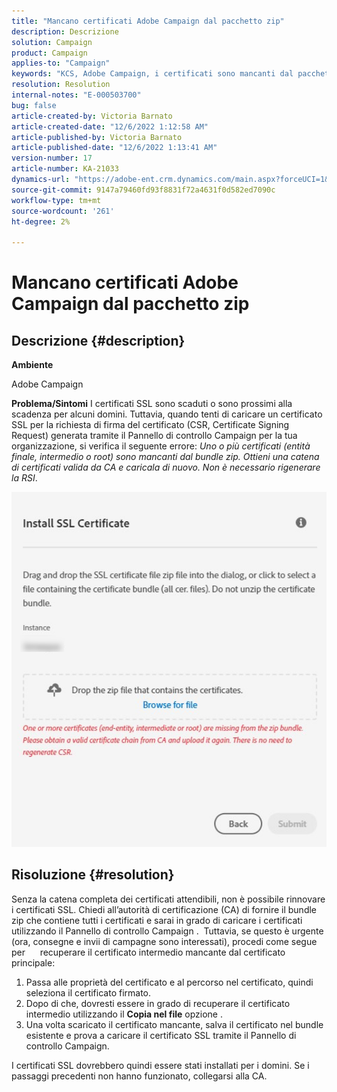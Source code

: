 ```yaml
---
title: "Mancano certificati Adobe Campaign dal pacchetto zip"
description: Descrizione
solution: Campaign
product: Campaign
applies-to: "Campaign"
keywords: "KCS, Adobe Campaign, i certificati sono mancanti dal pacchetto zip, ssl, dominio, pannello di controllo"
resolution: Resolution
internal-notes: "E-000503700"
bug: false
article-created-by: Victoria Barnato
article-created-date: "12/6/2022 1:12:58 AM"
article-published-by: Victoria Barnato
article-published-date: "12/6/2022 1:13:41 AM"
version-number: 17
article-number: KA-21033
dynamics-url: "https://adobe-ent.crm.dynamics.com/main.aspx?forceUCI=1&pagetype=entityrecord&etn=knowledgearticle&id=2adaa11c-0375-ed11-81ab-6045bd0061cb"
source-git-commit: 9147a79460fd93f8831f72a4631f0d582ed7090c
workflow-type: tm+mt
source-wordcount: '261'
ht-degree: 2%

---
```


# Mancano certificati Adobe Campaign dal pacchetto zip

## Descrizione {#description}

<b>Ambiente</b>

Adobe Campaign

<b>Problema/Sintomi</b>
I certificati SSL sono scaduti o sono prossimi alla scadenza per alcuni domini. Tuttavia, quando tenti di caricare un certificato SSL per la richiesta di firma del certificato (CSR, Certificate Signing Request) generata tramite il Pannello di controllo Campaign per la tua organizzazione, si verifica il seguente errore: *Uno o più certificati (entità finale, intermedio o root) sono mancanti dal bundle zip. Ottieni una catena di certificati valida da CA e caricala di nuovo. Non è necessario rigenerare la RSI*.


![](assets/___2bdaa11c-0375-ed11-81ab-6045bd0061cb___.png)


## Risoluzione {#resolution}


Senza la catena completa dei certificati attendibili, non è possibile rinnovare i certificati SSL. Chiedi all’autorità di certificazione (CA) di fornire il bundle zip che contiene tutti i certificati e sarai in grado di caricare i certificati utilizzando il Pannello di controllo Campaign .  Tuttavia, se questo è urgente (ora, consegne e invii di campagne sono interessati), procedi come segue per &#x200B; &#x200B; &#x200B; &#x200B; &#x200B; recuperare il certificato intermedio mancante dal certificato principale:

1. Passa alle proprietà del certificato e al percorso nel certificato, quindi seleziona il certificato firmato.
2. Dopo di che, dovresti essere in grado di recuperare il certificato intermedio utilizzando il <b>Copia nel file</b> opzione .
3. Una volta scaricato il certificato mancante, salva il certificato nel bundle esistente e prova a caricare il certificato SSL tramite il Pannello di controllo Campaign.


I certificati SSL dovrebbero quindi essere stati installati per i domini. Se i passaggi precedenti non hanno funzionato, collegarsi alla CA.
